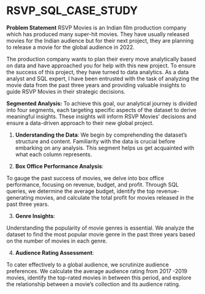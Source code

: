 # RSVP_SQL_CASE_STUDY
**Problem Statement**
RSVP Movies is an Indian film production company which has produced many super-hit movies. They have usually released movies for the Indian audience but for their next project, they are planning to release a movie for the global audience in 2022.

The production company wants to plan their every move analytically based on data and have approached you for help with this new project. To ensure the success of this project, they have turned to data analytics. As a data analyst and SQL expert, I have been entrusted with the task of analyzing the movie data from the past three years and providing valuable insights to guide RSVP Movies in their strategic decisions.

**Segmented Analysis:**
To achieve this goal, our analytical journey is divided into four segments, each targeting specific aspects of the dataset to derive meaningful insights. These insights will inform RSVP Movies’ decisions and ensure a data-driven approach to their new global project.

1. **Understanding the Data**:
We begin by comprehending the dataset’s structure and content. Familiarity with the data is crucial before embarking on any analysis. This segment helps us get acquainted with what each column represents.

2. **Box Office Performance Analysis**:

To gauge the past success of movies, we delve into box office performance, focusing on revenue, budget, and profit. Through SQL queries, we determine the average budget, identify the top revenue-generating movies, and calculate the total profit for movies released in the past three years.

3. **Genre Insights**:

Understanding the popularity of movie genres is essential. We analyze the dataset to find the most popular movie genre in the past three years based on the number of movies in each genre.

4. **Audience Rating Assessment**:

To cater effectively to a global audience, we scrutinize audience preferences. We calculate the average audience rating from 2017 -2019 movies, identify the top-rated movies in between this period, and explore the relationship between a movie’s collection and its audience rating.

